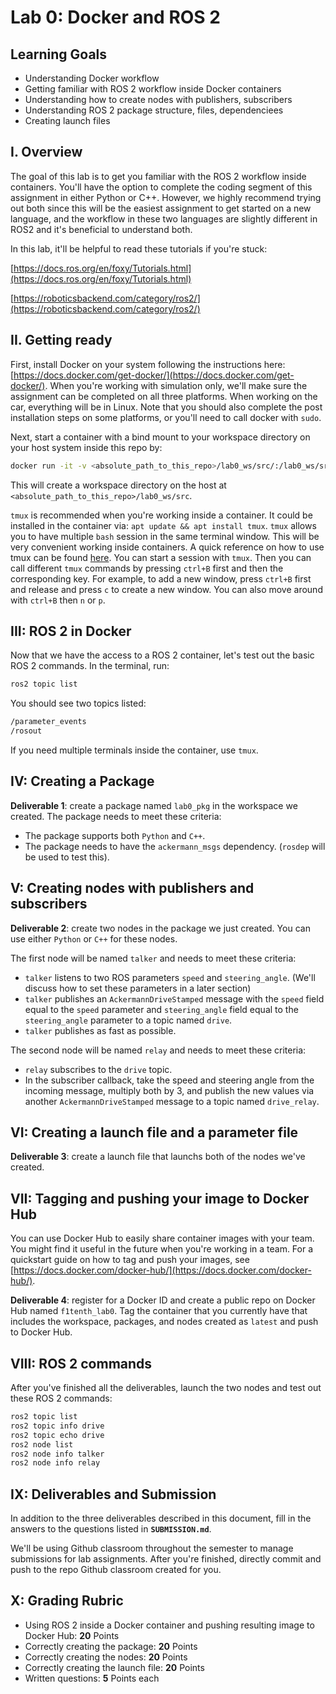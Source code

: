 # Lab 0: Docker and ROS 2

## Learning Goals

- Understanding Docker workflow
- Getting familiar with ROS 2 workflow inside Docker containers
- Understanding how to create nodes with publishers, subscribers
- Understanding ROS 2 package structure, files, dependenciees
- Creating launch files

## I. Overview

The goal of this lab is to get you familiar with the ROS 2 workflow inside containers. You'll have the option to complete the coding segment of this assignment in either Python or C++. However, we highly recommend trying out both since this will be the easiest assignment to get started on a new language, and the workflow in these two languages are slightly different in ROS2 and it's beneficial to understand both.

In this lab, it'll be helpful to read these tutorials if you're stuck:

[https://docs.ros.org/en/foxy/Tutorials.html](https://docs.ros.org/en/foxy/Tutorials.html)

[https://roboticsbackend.com/category/ros2/](https://roboticsbackend.com/category/ros2/)

## II. Getting ready

First, install Docker on your system following the instructions here: [https://docs.docker.com/get-docker/](https://docs.docker.com/get-docker/). When you're working with simulation only, we'll make sure the assignment can be completed on all three platforms. When working on the car, everything will be in Linux. Note that you should also complete the post installation steps on some platforms, or you'll need to call docker with ```sudo```.

Next, start a container with a bind mount to your workspace directory on your host system inside this repo by:

```bash
docker run -it -v <absolute_path_to_this_repo>/lab0_ws/src/:/lab0_ws/src/ ros:foxy
```

This will create a workspace directory on the host at `<absolute_path_to_this_repo>/lab0_ws/src`.

`tmux` is recommended when you're working inside a container. It could be installed in the container via: `apt update && apt install tmux`. `tmux` allows you to have multiple `bash` session in the same terminal window. This will be very convenient working inside containers. A quick reference on how to use tmux can be found [here](https://tmuxcheatsheet.com/).  You can start a session with `tmux`. Then you can call different `tmux` commands by pressing `ctrl+B` first and then the corresponding key. For example, to add a new window, press `ctrl+B` first and release and press `c` to create a new window. You can also move around with `ctrl+B` then `n` or `p`.

## III: ROS 2 in Docker

Now that we have the access to a ROS 2 container, let's test out the basic ROS 2 commands. In the terminal, run:

```bash
ros2 topic list
```
You should see two topics listed:
```bash
/parameter_events
/rosout
```

If you need multiple terminals inside the container, use `tmux`.

## IV: Creating a Package
**Deliverable 1**: create a package named `lab0_pkg` in the workspace we created. The package needs to meet these criteria:
- The package supports both `Python` and `C++`.
- The package needs to have the `ackermann_msgs` dependency. (`rosdep` will be used to test this).

## V: Creating nodes with publishers and subscribers
**Deliverable 2**: create two nodes in the package we just created. You can use either `Python` or `C++` for these nodes.

The first node will be named `talker` and needs to meet these criteria:
- `talker` listens to two ROS parameters `speed` and `steering_angle`. (We'll discuss how to set these parameters in a later section)
- `talker` publishes an `AckermannDriveStamped` message with the `speed` field equal to the `speed` parameter and `steering_angle` field equal to the `steering_angle` parameter to a topic named `drive`.
- `talker` publishes as fast as possible.

The second node will be named `relay` and needs to meet these criteria:
- `relay` subscribes to the `drive` topic.
- In the subscriber callback, take the speed and steering angle from the incoming message, multiply both by 3, and publish the new values via another `AckermannDriveStamped` message to a topic named `drive_relay`.

## VI: Creating a launch file and a parameter file
**Deliverable 3**: create a launch file that launchs both of the nodes we've created.

## VII: Tagging and pushing your image to Docker Hub
You can use Docker Hub to easily share container images with your team. You might find it useful in the future when you're working in a team. For a quickstart guide on how to tag and push your images, see [https://docs.docker.com/docker-hub/](https://docs.docker.com/docker-hub/).

**Deliverable 4**: register for a Docker ID and create a public repo on Docker Hub named `f1tenth_lab0`. Tag the container that you currently have that includes the workspace, packages, and nodes created as `latest` and push to Docker Hub.

## VIII: ROS 2 commands

After you've finished all the deliverables, launch the two nodes and test out these ROS 2 commands:
```bash
ros2 topic list
ros2 topic info drive
ros2 topic echo drive
ros2 node list
ros2 node info talker
ros2 node info relay
```

## IX: Deliverables and Submission
In addition to the three deliverables described in this document, fill in the answers to the questions listed in **`SUBMISSION.md`**.

We'll be using Github classroom throughout the semester to manage submissions for lab assignments. After you're finished, directly commit and push to the repo Github classroom created for you.

## X: Grading Rubric
- Using ROS 2 inside a Docker container and pushing resulting image to Docker Hub: **20** Points
- Correctly creating the package: **20** Points
- Correctly creating the nodes: **20** Points
- Correctly creating the launch file: **20** Points
- Written questions: **5** Points each